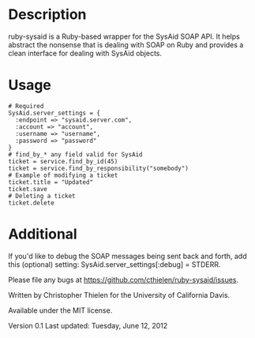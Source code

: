 Description
===========
ruby-sysaid is a Ruby-based wrapper for the SysAid SOAP API. It helps abstract
the nonsense that is dealing with SOAP on Ruby and provides a clean interface
for dealing with SysAid objects.

Usage
=====
    # Required
    SysAid.server_settings = {
      :endpoint => "sysaid.server.com",
      :account => "account",
      :username => "username",
      :password => "password"
    }
    # find_by_* any field valid for SysAid
    ticket = service.find_by_id(45)
    ticket = service.find_by_responsibility("somebody")
    # Example of modifying a ticket
    ticket.title = "Updated"
    ticket.save
    # Deleting a ticket
    ticket.delete

Additional
==========
If you'd like to debug the SOAP messages being sent back and forth, add
this (optional) setting: SysAid.server_settings[:debug] = STDERR.

Please file any bugs at https://github.com/cthielen/ruby-sysaid/issues.

Written by Christopher Thielen for the University of California Davis.

Available under the MIT license.

Version 0.1
Last updated: Tuesday, June 12, 2012
